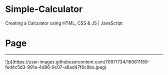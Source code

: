 # Simple-Calculator
Creating a Calculator using HTML, CSS &amp; JS | JavaScript

<h1>Page</h1>
<hr>
![p](https://user-images.githubusercontent.com/70971734/160611169-fed4c5d3-991a-4d96-9c07-a8ad47f6c9ba.jpeg)
